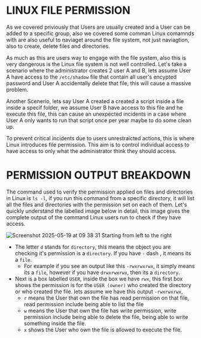 # LINUX FILE PERMISSION
As we covered priviously that Users are usually created and a User can be added to a specific group, also we covered some comman Linux comamnds with are also useful to naviaget around the file system, not just naviagtion, also to create, delete files and directories.

As much as this are users way to engage with the file system, also this is very dangerous is the Linux file system is not well controlled. Let's take a scenario where 
the administrator creates 2 user A and B, lets assume User A have access to the `/etc/shadow` file that contain all user's encypted password and User A accidentally delete that file, this will cause a massive problem.

Another Scenerio, lets say User A created a created a script inside a file inside a specif folder, we assume User B have access to this file and he execute this file, this can cause an unexpected incidents in a case where User A only wants to run that script once per year maybe to do some clean up.

To prevent critical incidents due to users unrestraicted actions, this is where Linux introduces file permission. This aim is to control individual access to have access to only what the administrator think they should access.

# PERMISSION OUTPUT BREAKDOWN
The command used to verify the permission applied on files and directories in Linux is `ls -l`, if you run this command from a specific directory, it will list all the files and directories with the permission set on each of them. Let's quickly understand the labelled image below in
detail, this image gives the complete output of the command Linux users run to check if they have access.

![Screenshot 2025-05-19 at 09 38 31](https://github.com/user-attachments/assets/a8fcda19-504d-4086-b247-09436ea43121)
Starting from left to the right

- The letter `d` stands for `directory`, this means the object you are checking it's permission is a `directory`. If you have `-` dash , it means its a `file`.
  - For example if you see an output like this `-rwxrwxrwx`, it simply means its a `file`, however if you have `drwxrwxrwx`, then its a `directory`.
- Next is a box labelled `USER`, inside the box we have `rwx`, this first box shows the permission is for the `USER (owner)` who created the directory or who created the file. lets assume we have this output `-rwxrwxrwx`, 
  - `r` means the User that own the file has read permission on that file, read permission include being able to list the file
  - `w` means the User that own the file has write permission, write permission include being able to delete the file, being able to write something inside the file.
  - `x` shows the User who own the file is allowed to execute the file.
